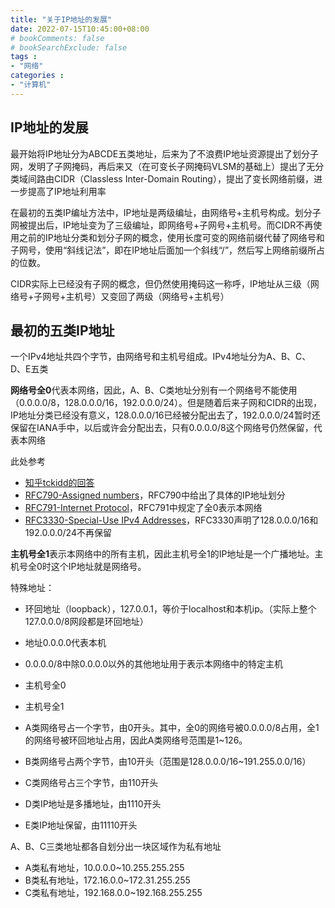 ```yaml
---
title: "关于IP地址的发展"
date: 2022-07-15T10:45:00+08:00
# bookComments: false
# bookSearchExclude: false
tags :
- "网络"
categories : 
- "计算机"
---
```


## IP地址的发展

最开始将IP地址分为ABCDE五类地址，后来为了不浪费IP地址资源提出了划分子网，发明了子网掩码，再后来又（在可变长子网掩码VLSM的基础上）提出了无分类域间路由CIDR（Classless Inter-Domain Routing），提出了变长网络前缀，进一步提高了IP地址利用率

在最初的五类IP编址方法中，IP地址是两级编址，由网络号+主机号构成。划分子网被提出后，IP地址变为了三级编址，即网络号+子网号+主机号。而CIDR不再使用之前的IP地址分类和划分子网的概念，使用长度可变的网络前缀代替了网络号和子网号，使用“斜线记法”，即在IP地址后面加一个斜线“/”，然后写上网络前缀所占的位数。

CIDR实际上已经没有子网的概念，但仍然使用掩码这一称呼，IP地址从三级（网络号+子网号+主机号）又变回了两级（网络号+主机号）

## 最初的五类IP地址

一个IPv4地址共四个字节，由网络号和主机号组成。IPv4地址分为A、B、C、D、E五类

**网络号全0**代表本网络，因此，A、B、C类地址分别有一个网络号不能使用（0.0.0.0/8，128.0.0.0/16，192.0.0.0/24）。但是随着后来子网和CIDR的出现，IP地址分类已经没有意义，128.0.0.0/16已经被分配出去了，192.0.0.0/24暂时还保留在IANA手中，以后或许会分配出去，只有0.0.0.0/8这个网络号仍然保留，代表本网络

此处参考

- [知乎tckidd的回答](https://www.zhihu.com/question/37927675)
- [RFC790-Assigned numbers](https://datatracker.ietf.org/doc/html/rfc790)，RFC790中给出了具体的IP地址划分
- [RFC791-Internet Protocol](https://datatracker.ietf.org/doc/html/rfc791)，RFC791中规定了全0表示本网络
- [RFC3330-Special-Use IPv4 Addresses](https://datatracker.ietf.org/doc/html/rfc3330)，RFC3330声明了128.0.0.0/16和192.0.0.0/24不再保留


**主机号全1**表示本网络中的所有主机，因此主机号全1的IP地址是一个广播地址。主机号全0时这个IP地址就是网络号。

特殊地址：

- 环回地址（loopback），127.0.0.1，等价于localhost和本机ip。（实际上整个127.0.0.0/8网段都是环回地址）
- 地址0.0.0.0代表本机
- 0.0.0.0/8中除0.0.0.0以外的其他地址用于表示本网络中的特定主机
- 主机号全0
- 主机号全1

- A类网络号占一个字节，由0开头。其中，全0的网络号被0.0.0.0/8占用，全1的网络号被环回地址占用，因此A类网络号范围是1~126。
- B类网络号占两个字节，由10开头（范围是128.0.0.0/16~191.255.0.0/16）
- C类网络号占三个字节，由110开头
- D类IP地址是多播地址，由1110开头
- E类IP地址保留，由11110开头

A、B、C三类地址都各自划分出一块区域作为私有地址

- A类私有地址，10.0.0.0~10.255.255.255
- B类私有地址，172.16.0.0~172.31.255.255
- C类私有地址，192.168.0.0~192.168.255.255

